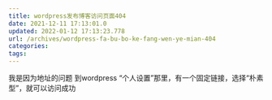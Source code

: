 ```yaml
---
title: wordpress发布博客访问页面404   
date: 2021-12-11 17:13:01.0
updated: 2022-01-12 17:13:23.778
url: /archives/wordpress-fa-bu-bo-ke-fang-wen-ye-mian-404
categories: 
tags: 
---
```


我是因为地址的问题
到wordpress “个人设置”那里，有一个固定链接，选择“朴素型”，就可以访问成功   